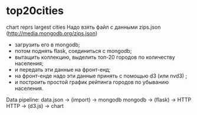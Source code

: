 # top20cities
chart reprs largest cities
Надо взять файл с данными zips.json (http://media.mongodb.org/zips.json)
- загрузить его в mongodb;
- потом поднять flask, соединиться с mongodb;
- вытащить коллекцию, выделить топ-20 городов по количеству населения;
- и передать эти данные на фронт-енд;
- на фронт-енде надо эти данные принять с помощью d3 (или nvd3) ;
- и построить простой график рейтинга городов по убыванию населения.

Data pipeline:
data.json -> (import) -> mongodb
mongodb -> (flask) -> HTTP
HTTP -> (d3.js) -> chart
